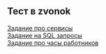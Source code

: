 ## Тест в zvonok

[Задание про сервисы](exchange.md) <br/>
[Задание на SQL запросы](query.md) <br/>
[Задание про часы работников](timesheet.md)
